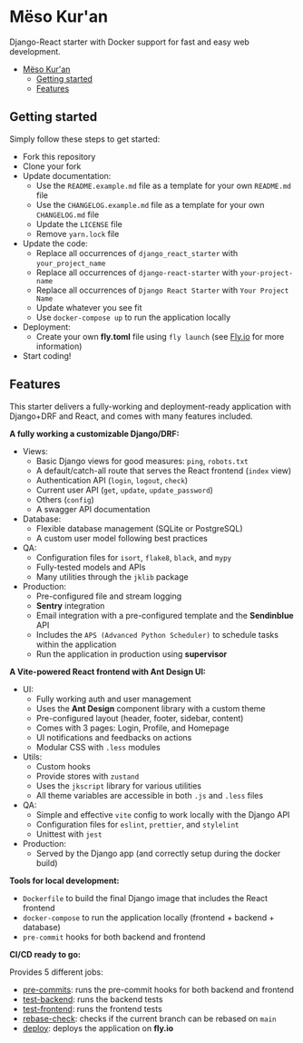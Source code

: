 # Mëso Kur'an

Django-React starter with Docker support for fast and easy web development.

- [Mëso Kur'an](#mëso-kuran)
  - [Getting started](#getting-started)
  - [Features](#features)

## Getting started

Simply follow these steps to get started:

- Fork this repository
- Clone your fork
- Update documentation:
  - Use the `README.example.md` file as a template for your own `README.md` file
  - Use the `CHANGELOG.example.md` file as a template for your own `CHANGELOG.md` file
  - Update the `LICENSE` file
  - Remove `yarn.lock` file
- Update the code:
  - Replace all occurrences of `django_react_starter` with `your_project_name`
  - Replace all occurrences of `django-react-starter` with `your-project-name`
  - Replace all occurrences of `Django React Starter` with `Your Project Name`
  - Update whatever you see fit
  - Use `docker-compose up` to run the application locally
- Deployment:
  - Create your own **fly.toml** file using `fly launch` (see [Fly.io](https://fly.io) for more information)
- Start coding!

## Features

This starter delivers a fully-working and deployment-ready application
with Django+DRF and React, and comes with many features included.

**A fully working a customizable Django/DRF:**

- Views:
  - Basic Django views for good measures: `ping`, `robots.txt`
  - A default/catch-all route that serves the React frontend (`index` view)
  - Authentication API (`login`, `logout`, `check`)
  - Current user API (`get`, `update`, `update_password`)
  - Others (`config`)
  - A swagger API documentation
- Database:
  - Flexible database management (SQLite or PostgreSQL)
  - A custom user model following best practices
- QA:
  - Configuration files for `isort`, `flake8`, `black`, and `mypy`
  - Fully-tested models and APIs
  - Many utilities through the `jklib` package
- Production:
  - Pre-configured file and stream logging
  - **Sentry** integration
  - Email integration with a pre-configured template and the **Sendinblue** API
  - Includes the `APS (Advanced Python Scheduler)` to schedule tasks within the application
  - Run the application in production using **supervisor**

**A Vite-powered React frontend with Ant Design UI:**

- UI:
  - Fully working auth and user management
  - Uses the **Ant Design** component library with a custom theme
  - Pre-configured layout (header, footer, sidebar, content)
  - Comes with 3 pages: Login, Profile, and Homepage
  - UI notifications and feedbacks on actions
  - Modular CSS with `.less` modules
- Utils:
  - Custom hooks
  - Provide stores with `zustand`
  - Uses the `jkscript` library for various utilities
  - All theme variables are accessible in both `.js` and `.less` files
- QA:
  - Simple and effective `vite` config to work locally with the Django API
  - Configuration files for `eslint`, `prettier`, and `stylelint`
  - Unittest with `jest`
- Production:
  - Served by the Django app (and correctly setup during the docker build)

**Tools for local development:**

- `Dockerfile` to build the final Django image that includes the React frontend
- `docker-compose` to run the application locally (frontend + backend + database)
- `pre-commit` hooks for both backend and frontend

**CI/CD ready to go:**

Provides 5 different jobs:
- [pre-commits](.github/workflows/pre-commits.yml): runs the pre-commit hooks for both backend and frontend
- [test-backend](.github/workflows/test-backend.yml): runs the backend tests
- [test-frontend](.github/workflows/test-frontend.yml): runs the frontend tests
- [rebase-check](.github/workflows/rebase-check.yml): checks if the current branch can be rebased on `main`
- [deploy](.github/workflows/deploy.yml): deploys the application on **fly.io**
